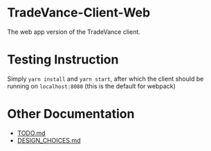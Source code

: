 # TradeVance-Client-Web
The web app version of the TradeVance client.

# Testing Instruction

Simply `yarn install` and `yarn start`, after which the client should be running on `localhost:8080` (this is the default for webpack)

# Other Documentation

* [TODO.md](TODO.md)
* [DESIGN_CHOICES.md](DESIGN_CHOICES.md)
